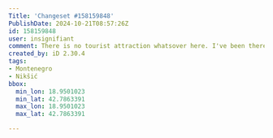```yaml
---
Title: 'Changeset #158159848'
PublishDate: 2024-10-21T08:57:26Z
id: 158159848
user: insignifiant
comment: There is no tourist attraction whatsover here. I've been there many times, and not even the locals have got a clue what would be the claimed tourist attraction.
created_by: iD 2.30.4
tags:
- Montenegro
- Nikšić
bbox:
  min_lon: 18.9501023
  min_lat: 42.7863391
  max_lon: 18.9501023
  max_lat: 42.7863391

---
```

